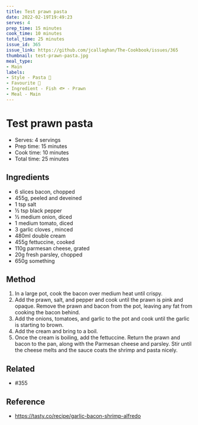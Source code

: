 ```yaml
---
title: Test prawn pasta
date: 2022-02-19T19:49:23
serves: 4
prep_time: 15 minutes
cook_time: 10 minutes
total_time: 25 minutes
issue_id: 365
issue_link: https://github.com/jcallaghan/The-Cookbook/issues/365
thumbnail: test-prawn-pasta.jpg
meal_type:
- Main
labels:
- Style - Pasta 🍝
- Favourite 🥰
- Ingredient - Fish 🐟 - Prawn
- Meal - Main
---
```


# Test prawn pasta

- Serves: 4 servings
- Prep time: 15 minutes
- Cook time: 10 minutes
- Total time: 25 minutes

## Ingredients

- 6 slices bacon, chopped
- 455g, peeled and deveined
- 1 tsp salt
- ½ tsp black pepper
- ½ medium onion, diced
- 1 medium tomato, diced
- 3 garlic cloves , minced
- 480ml double cream
- 455g fettuccine, cooked
- 110g parmesan cheese, grated
- 20g fresh parsley, chopped
- 650g something

## Method

1. In a large pot, cook the bacon over medium heat until crispy.
2. Add the prawn, salt, and pepper and cook until the prawn is pink and opaque. Remove the prawn and bacon from the pot, leaving any fat from cooking the bacon behind.
3. Add the onions, tomatoes, and garlic to the pot and cook until the garlic is starting to brown.
4. Add the cream and bring to a boil.
5. Once the cream is boiling, add the fettuccine. Return the prawn and bacon to the pan, along with the Parmesan cheese and parsley. Stir until the cheese melts and the sauce coats the shrimp and pasta nicely.

## Related
- #355 

## Reference
- https://tasty.co/recipe/garlic-bacon-shrimp-alfredo
